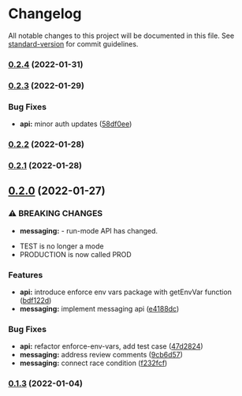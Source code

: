 # Changelog

All notable changes to this project will be documented in this file. See [standard-version](https://github.com/conventional-changelog/standard-version) for commit guidelines.

### [0.2.4](https://github.com/carbon-design-system/carbon-platform/compare/@carbon-platform/api@0.2.3...@carbon-platform/api@0.2.4) (2022-01-31)

### [0.2.3](https://github.com/carbon-design-system/carbon-platform/compare/@carbon-platform/api@0.2.2...@carbon-platform/api@0.2.3) (2022-01-29)


### Bug Fixes

* **api:** minor auth updates ([58df0ee](https://github.com/carbon-design-system/carbon-platform/commit/58df0ee272ffe433bba1fb297004208364ee2ba6))

### [0.2.2](https://github.com/carbon-design-system/carbon-platform/compare/@carbon-platform/api@0.2.1...@carbon-platform/api@0.2.2) (2022-01-28)

### [0.2.1](https://github.com/carbon-design-system/carbon-platform/compare/@carbon-platform/api@0.2.0...@carbon-platform/api@0.2.1) (2022-01-28)

## [0.2.0](https://github.com/carbon-design-system/carbon-platform/compare/@carbon-platform/api@0.1.3...@carbon-platform/api@0.2.0) (2022-01-27)


### ⚠ BREAKING CHANGES

* **messaging:** - run-mode API has changed.
- TEST is no longer a mode
- PRODUCTION is now called PROD

### Features

* **api:** introduce enforce env vars package with getEnvVar function ([bdf122d](https://github.com/carbon-design-system/carbon-platform/commit/bdf122dfa19c5a7151f81429b38b97f7602648c6))
* **messaging:** implement messaging api ([e4188dc](https://github.com/carbon-design-system/carbon-platform/commit/e4188dcf007eae4bdbbb2bcc455e60ff8b7051d4))


### Bug Fixes

* **api:** refactor enforce-env-vars, add test case ([47d2824](https://github.com/carbon-design-system/carbon-platform/commit/47d28241a046ef701849da1c8f4d5e99f883b315))
* **messaging:** address review comments ([9cb6d57](https://github.com/carbon-design-system/carbon-platform/commit/9cb6d57db672fea548a5db05d5105add48dcecc7))
* **messaging:** connect race condition ([f232fcf](https://github.com/carbon-design-system/carbon-platform/commit/f232fcf95f5211626f8fc3bc9e6d8f13cd798a94))

### [0.1.3](https://github.com/carbon-design-system/carbon-platform/compare/@carbon-platform/api@0.1.2...@carbon-platform/api@0.1.3) (2022-01-04)
